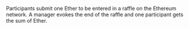 Participants submit one Ether to be entered in a raffle on the Ethereum network. A manager evokes the end of the raffle and one participant gets the sum of Ether.